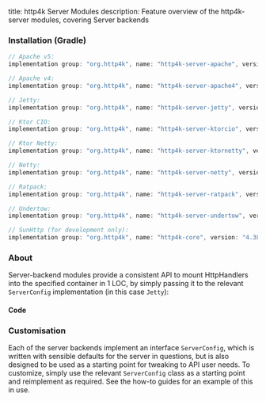 title: http4k Server Modules
description: Feature overview of the http4k-server modules, covering Server backends

### Installation (Gradle)

```groovy
// Apache v5: 
implementation group: "org.http4k", name: "http4k-server-apache", version: "4.38.0.1"

// Apache v4: 
implementation group: "org.http4k", name: "http4k-server-apache4", version: "4.38.0.1"

// Jetty: 
implementation group: "org.http4k", name: "http4k-server-jetty", version: "4.38.0.1"

// Ktor CIO: 
implementation group: "org.http4k", name: "http4k-server-ktorcio", version: "4.38.0.1"

// Ktor Netty: 
implementation group: "org.http4k", name: "http4k-server-ktornetty", version: "4.38.0.1"

// Netty: 
implementation group: "org.http4k", name: "http4k-server-netty", version: "4.38.0.1"

// Ratpack: 
implementation group: "org.http4k", name: "http4k-server-ratpack", version: "4.38.0.1"

// Undertow: 
implementation group: "org.http4k", name: "http4k-server-undertow", version: "4.38.0.1"

// SunHttp (for development only): 
implementation group: "org.http4k", name: "http4k-core", version: "4.38.0.1"
```

### About
Server-backend modules provide a consistent API to mount HttpHandlers into the specified container in 1 LOC, by 
simply passing it to the relevant `ServerConfig` implementation (in this case `Jetty`):

#### Code [<img class="octocat"/>](https://github.com/http4k/http4k/blob/master/src/docs/guide/reference/servers/example_http.kt)

<script src="https://gist-it.appspot.com/https://github.com/http4k/http4k/blob/master/src/docs/guide/reference/servers/example_http.kt"></script>

### Customisation
Each of the server backends implement an interface `ServerConfig`, which is written with sensible defaults for the server in questions, 
but is also designed to be used as a starting point for tweaking to API user needs. To customize, simply use the relevant `ServerConfig` 
class as a starting point and reimplement as required. See the how-to guides for an example of this in use.
